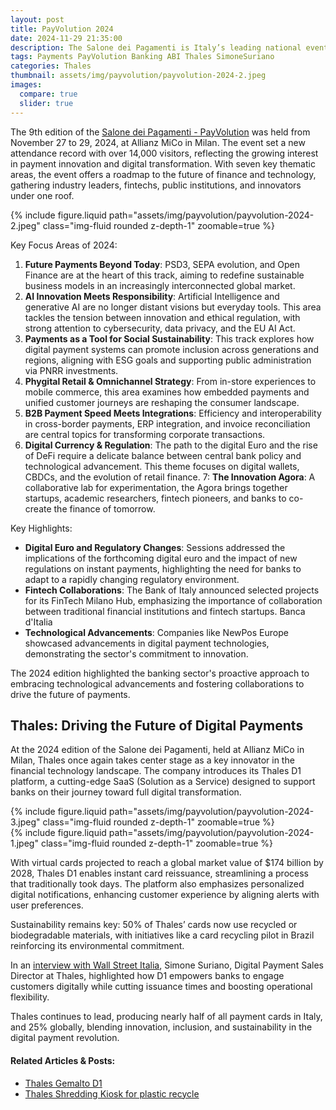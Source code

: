 ```yaml
---
layout: post
title: PayVolution 2024
date: 2024-11-29 21:35:00
description: The Salone dei Pagamenti is Italy’s leading national event on payments and innovation, promoted by ABI and organized by ABIServizi. 
tags: Payments PayVolution Banking ABI Thales SimoneSuriano
categories: Thales
thumbnail: assets/img/payvolution/payvolution-2024-2.jpeg
images:
  compare: true
  slider: true
---
```


The 9th edition of the [Salone dei Pagamenti - PayVolution](https://www.salonedeipagamenti.com/en) was held from November 27 to 29, 2024, at Allianz MiCo in Milan. The event set a new attendance record with over 14,000 visitors, reflecting the growing interest in payment innovation and digital transformation. With seven key thematic areas, the event offers a roadmap to the future of finance and technology, gathering industry leaders, fintechs, public institutions, and innovators under one roof.

<div class="row mt-3">
    <div class="col-sm mt-3 mt-md-0">
        {% include figure.liquid path="assets/img/payvolution/payvolution-2024-2.jpeg" class="img-fluid rounded z-depth-1" zoomable=true %}
    </div>
</div>

Key Focus Areas of 2024:
1. **Future Payments Beyond Today**: PSD3, SEPA evolution, and Open Finance are at the heart of this track, aiming to redefine sustainable business models in an increasingly interconnected global market.
2. **AI Innovation Meets Responsibility**: Artificial Intelligence and generative AI are no longer distant visions but everyday tools. This area tackles the tension between innovation and ethical regulation, with strong attention to cybersecurity, data privacy, and the EU AI Act.
3. **Payments as a Tool for Social Sustainability**: This track explores how digital payment systems can promote inclusion across generations and regions, aligning with ESG goals and supporting public administration via PNRR investments.
4. **Phygital Retail & Omnichannel Strategy**: From in-store experiences to mobile commerce, this area examines how embedded payments and unified customer journeys are reshaping the consumer landscape.
5. **B2B Payment Speed Meets Integrations**: Efficiency and interoperability in cross-border payments, ERP integration, and invoice reconciliation are central topics for transforming corporate transactions.
6. **Digital Currency & Regulation**: The path to the digital Euro and the rise of DeFi require a delicate balance between central bank policy and technological advancement. This theme focuses on digital wallets, CBDCs, and the evolution of retail finance.
7: **The Innovation Agora**: A collaborative lab for experimentation, the Agora brings together startups, academic researchers, fintech pioneers, and banks to co-create the finance of tomorrow.

Key Highlights:
- **Digital Euro and Regulatory Changes**: Sessions addressed the implications of the forthcoming digital euro and the impact of new regulations on instant payments, highlighting the need for banks to adapt to a rapidly changing regulatory environment. 
- **Fintech Collaborations**: The Bank of Italy announced selected projects for its FinTech Milano Hub, emphasizing the importance of collaboration between traditional financial institutions and fintech startups. 
Banca d'Italia
- **Technological Advancements**: Companies like NewPos Europe showcased advancements in digital payment technologies, demonstrating the sector's commitment to innovation. 

The 2024 edition highlighted the banking sector's proactive approach to embracing technological advancements and fostering collaborations to drive the future of payments.

## Thales: Driving the Future of Digital Payments

At the 2024 edition of the Salone dei Pagamenti, held at Allianz MiCo in Milan, Thales once again takes center stage as a key innovator in the financial technology landscape. The company introduces its Thales D1 platform, a cutting-edge SaaS (Solution as a Service) designed to support banks on their journey toward full digital transformation.

<div class="row mt-3">
    <div class="col-sm mt-3 mt-md-0">
        {% include figure.liquid path="assets/img/payvolution/payvolution-2024-3.jpeg" class="img-fluid rounded z-depth-1" zoomable=true %}
    </div>
    <div class="col-sm mt-3 mt-md-0">
        {% include figure.liquid path="assets/img/payvolution/payvolution-2024-1.jpeg" class="img-fluid rounded z-depth-1" zoomable=true %}
    </div>
</div>

With virtual cards projected to reach a global market value of $174 billion by 2028, Thales D1 enables instant card reissuance, streamlining a process that traditionally took days. The platform also emphasizes personalized digital notifications, enhancing customer experience by aligning alerts with user preferences.

Sustainability remains key: 50% of Thales’ cards now use recycled or biodegradable materials, with initiatives like a card recycling pilot in Brazil reinforcing its environmental commitment.

In an [interview with Wall Street Italia](https://www.youtube.com/watch?v=Er9_SSkzsVU), Simone Suriano, Digital Payment Sales Director at Thales, highlighted how D1 empowers banks to engage customers digitally while cutting issuance times and boosting operational flexibility.

Thales continues to lead, producing nearly half of all payment cards in Italy, and 25% globally, blending innovation, inclusion, and sustainability in the digital payment revolution.

#### Related Articles & Posts:
- [Thales Gemalto D1](https://www.linkedin.com/posts/thalesdis_payvolution-thales-payment-activity-7270497162197700609-uvTg?utm_source=share&utm_medium=member_desktop&rcm=ACoAACxgzQ8Bq5FHZyEgJi8NtmD4k7flyizdcd0)
- [Thales Shredding Kiosk for plastic recycle](https://www.linkedin.com/posts/activity-7267594304372555779-pJjR?utm_source=share&utm_medium=member_desktop&rcm=ACoAACxgzQ8Bq5FHZyEgJi8NtmD4k7flyizdcd0)




